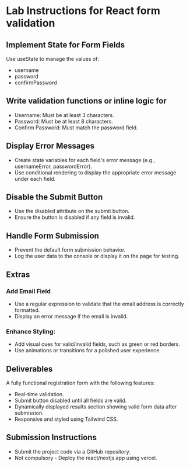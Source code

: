 # Lab Instructions for React form validation

## Implement State for Form Fields

Use useState to manage the values of:

- username
- password
- confirmPassword

## Write validation functions or inline logic for

- Username: Must be at least 3 characters.
- Password: Must be at least 8 characters.
- Confirm Password: Must match the password field.

## Display Error Messages

- Create state variables for each field's error message (e.g., usernameError, passwordError).
- Use conditional rendering to display the appropriate error message under each field.

## Disable the Submit Button

- Use the disabled attribute on the submit button.
- Ensure the button is disabled if any field is invalid.

## Handle Form Submission

- Prevent the default form submission behavior.
- Log the user data to the console or display it on the page for testing.

## Extras

### Add Email Field

- Use a regular expression to validate that the email address is correctly formatted.
- Display an error message if the email is invalid.

### Enhance Styling:

- Add visual cues for valid/invalid fields, such as green or red borders.
- Use animations or transitions for a polished user experience.

## Deliverables

A fully functional registration form with the following features:

- Real-time validation.
- Submit button disabled until all fields are valid.
- Dynamically displayed results section showing valid form data after submission.
- Responsive and styled using Tailwind CSS.

## Submission Instructions

- Submit the project code via a GitHub repository.
- Not compulsory - Deploy the react/nextjs app using vercel.

